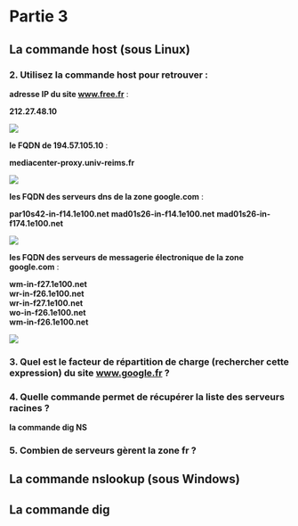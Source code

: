 # Partie 3
## La commande host (sous Linux)
### 2. Utilisez la commande host pour retrouver :
**adresse IP du site www.free.fr** : 

__212.27.48.10__

![](TD1_R2.05/TD1/P3_host_Q2_1.png)

**le FQDN de 194.57.105.10** : 

__mediacenter-proxy.univ-reims.fr__

![](TP1_R2_05/TD1/P3_host_Q2_2.png)

**les FQDN des serveurs dns de la zone google.com** : 

__par10s42-in-f14.1e100.net__
__mad01s26-in-f14.1e100.net__
__mad01s26-in-f174.1e100.net__

![](TP1_R2_05/TD1/P3_host_Q2_3.png)

**les FQDN des serveurs de messagerie électronique de la zone google.com** : 

__wm-in-f27.1e100.net__  
__wr-in-f26.1e100.net__  
__wr-in-f27.1e100.net__  
__wo-in-f26.1e100.net__  
__wm-in-f26.1e100.net__

![](TP1_R2_05/TD1/P3_host_Q2_4.png)



### 3. Quel est le facteur de répartition de charge (rechercher cette expression) du site www.google.fr ?


### 4. Quelle commande permet de récupérer la liste des serveurs racines ?

__la commande dig NS__

### 5. Combien de serveurs gèrent la zone fr ?



## La commande nslookup (sous Windows)





## La commande dig